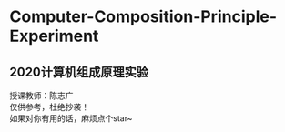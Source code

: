 # Computer-Composition-Principle-Experiment
## 2020计算机组成原理实验
授课教师：陈志广<br>
仅供参考，杜绝抄袭！<br>
如果对你有用的话，麻烦点个star~
